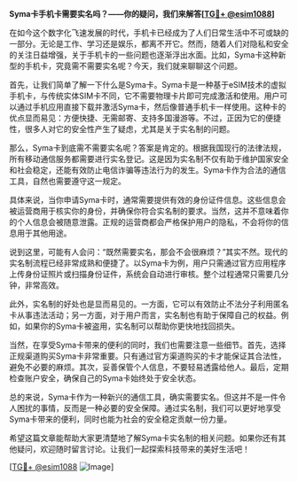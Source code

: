 **Syma卡手机卡需要实名吗？——你的疑问，我们来解答[[TG💪+ @esim1088](https://t.me/s/esim1088)]**

在如今这个数字化飞速发展的时代，手机卡已经成为了人们日常生活中不可或缺的一部分。无论是工作、学习还是娱乐，都离不开它。然而，随着人们对隐私和安全的关注日益增强，关于手机卡的一些问题也逐渐浮出水面。比如，Syma卡这种新型的手机卡，究竟需不需要实名呢？今天，我们就来聊聊这个问题。

首先，让我们简单了解一下什么是Syma卡。Syma卡是一种基于eSIM技术的虚拟手机卡，与传统实体SIM卡不同，它不需要物理卡片即可完成激活和使用。用户可以通过手机应用直接下载并激活Syma卡，然后像普通手机卡一样使用。这种卡的优点显而易见：方便快捷、无需邮寄、支持多国漫游等。不过，正因为它的便捷性，很多人对它的安全性产生了疑虑，尤其是关于实名制的问题。

那么，Syma卡到底需不需要实名呢？答案是肯定的。根据我国现行的法律法规，所有移动通信服务都需要进行实名登记。这是因为实名制不仅有助于维护国家安全和社会稳定，还能有效防止电信诈骗等违法行为的发生。Syma卡作为合法的通信工具，自然也需要遵守这一规定。

具体来说，当你申请Syma卡时，通常需要提供有效的身份证件信息。这些信息会被运营商用于核实你的身份，并确保你符合实名制的要求。当然，这并不意味着你的个人信息会被随意泄露。正规的运营商都会严格保护用户的隐私，不会将你的信息用于其他用途。

说到这里，可能有人会问：“既然需要实名，那会不会很麻烦？”其实不然。现代的实名制流程已经非常成熟和便捷了。以Syma卡为例，用户只需通过官方应用程序上传身份证照片或扫描身份证件，系统会自动进行审核。整个过程通常只需要几分钟，非常高效。

此外，实名制的好处也是显而易见的。一方面，它可以有效防止不法分子利用匿名卡从事违法活动；另一方面，对于用户而言，实名制也有助于保障自己的权益。例如，如果你的Syma卡被盗用，实名制可以帮助你更快地找回损失。

当然，在享受Syma卡带来的便利的同时，我们也需要注意一些细节。首先，选择正规渠道购买Syma卡非常重要。只有通过官方渠道购买的卡才能保证其合法性，避免不必要的麻烦。其次，妥善保管个人信息，不要轻易透露给他人。最后，定期检查账户安全，确保自己的Syma卡始终处于安全状态。

总的来说，Syma卡作为一种新兴的通信工具，确实需要实名。但这并不是一件令人困扰的事情，反而是一种必要的安全保障。通过实名制，我们可以更好地享受Syma卡带来的便利，同时也能为社会的安全稳定贡献一份力量。

希望这篇文章能帮助大家更清楚地了解Syma卡实名制的相关问题。如果你还有其他疑问，欢迎随时留言讨论。让我们一起探索科技带来的美好生活吧！

[[TG💪+ @esim1088](https://t.me/s/esim1088) ![Image](https://i.postimg.cc/4NQfJmqS/Snipaste-2025-05-13-00-14-12.png)]